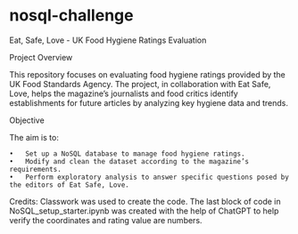 # nosql-challenge

Eat, Safe, Love - UK Food Hygiene Ratings Evaluation

Project Overview

This repository focuses on evaluating food hygiene ratings provided by the UK Food Standards Agency. The project, in collaboration with Eat Safe, Love, helps the magazine’s journalists and food critics identify establishments for future articles by analyzing key hygiene data and trends.

Objective

The aim is to:

	•	Set up a NoSQL database to manage food hygiene ratings.
	•	Modify and clean the dataset according to the magazine’s requirements.
	•	Perform exploratory analysis to answer specific questions posed by the editors of Eat Safe, Love.


 Credits: Classwork was used to create the code. The last block of code in NoSQL_setup_starter.ipynb was created with the help of ChatGPT to help verify the coordinates and rating value are numbers. 
